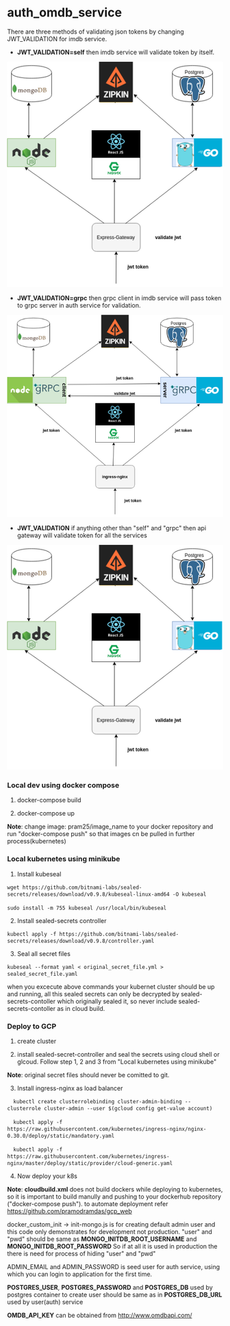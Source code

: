 # auth_omdb_service

There are three methods of validating json tokens by changing JWT_VALIDATION for imdb service.
* **JWT_VALIDATION=self** then imdb service will validate token by itself.  
  
![self](https://github.com/pramodramdas/auth_omdb_service/blob/master/images/gateway.png)  

* **JWT_VALIDATION=grpc** then grpc client in imdb service will pass token to grpc server in auth service for validation.  
  
![grpc](https://github.com/pramodramdas/auth_omdb_service/blob/master/images/grpc_auth.png)  

* **JWT_VALIDATION** if anything other than "self" and "grpc" then api gateway will validate token for all the services
  
![gateway](https://github.com/pramodramdas/auth_omdb_service/blob/master/images/gateway.png)  

### Local dev using docker compose

1. docker-compose build

2. docker-compose up

**Note**: change image: pram25/image_name to your docker repository and run "docker-compose push" so that images cn be pulled in further process(kubernetes)

### Local kubernetes using minikube

1. Install kubeseal  

```
wget https://github.com/bitnami-labs/sealed-secrets/releases/download/v0.9.8/kubeseal-linux-amd64 -O kubeseal

sudo install -m 755 kubeseal /usr/local/bin/kubeseal
```
2. Install sealed-secrets controller  
```
kubectl apply -f https://github.com/bitnami-labs/sealed-secrets/releases/download/v0.9.8/controller.yaml
```
3. Seal all secret files
```
kubeseal --format yaml < original_secret_file.yml > sealed_secret_file.yaml
```
when you excecute above commands your kubernet cluster should be up and running, all this sealed secrets can only be decrypted by sealed-secrets-contoller which originally sealed it, so never include sealed-secrets-contoller as in cloud build.

### Deploy to GCP

1. create cluster

2. install sealed-secret-controller and seal the secrets using cloud shell or glcoud. Follow step 1, 2 and 3 from "Local kubernetes using minikube"

**Note**: original secret files should never be comitted to git.

3. Install ingress-nginx as load balancer  
```  
  kubectl create clusterrolebinding cluster-admin-binding --clusterrole cluster-admin --user $(gcloud config get-value account)

  kubectl apply -f https://raw.githubusercontent.com/kubernetes/ingress-nginx/nginx-0.30.0/deploy/static/mandatory.yaml

  kubectl apply -f https://raw.githubusercontent.com/kubernetes/ingress-nginx/master/deploy/static/provider/cloud-generic.yaml
```
4. Now deploy your k8s  

**Note**: **cloudbuild.xml** does not build dockers while deploying to kubernetes, so it is important to build manully and pushing to your dockerhub repository ("docker-compose push"). to automate deployment refer https://github.com/pramodramdas/gcp_web 

docker_custom_init -> init-mongo.js is for creating default admin user and this code only demonstrates for development not production.
"user" and "pwd" should be same as **MONGO_INITDB_ROOT_USERNAME** and **MONGO_INITDB_ROOT_PASSWORD**
So if at all it is used in production the there is need for process of hiding "user" and "pwd"

ADMIN_EMAIL and ADMIN_PASSWORD is seed user for auth service, using which you can login to application for the first time.

**POSTGRES_USER**, **POSTGRES_PASSWORD** and **POSTGRES_DB** used by postgres container to create user should be same as in **POSTGRES_DB_URL** used by user(auth) service

**OMDB_API_KEY** can be obtained from http://www.omdbapi.com/
